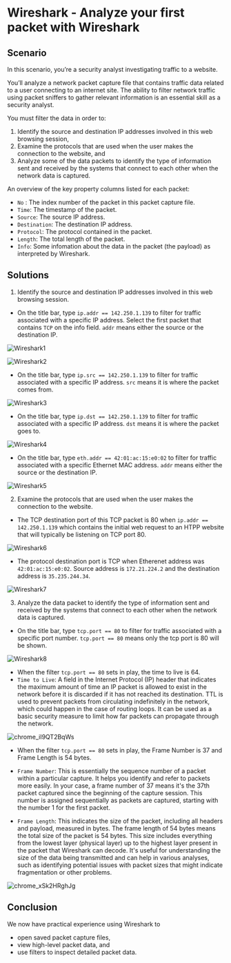 # Wireshark - Analyze your first packet with Wireshark

## Scenario
In this scenario, you’re a security analyst investigating traffic to a website.

You’ll analyze a network packet capture file that contains traffic data related to a user connecting to an internet site. The ability to filter network traffic using packet sniffers to gather relevant information is an essential skill as a security analyst.

You must filter the data in order to:

1. Identify the source and destination IP addresses involved in this web browsing session,
2. Examine the protocols that are used when the user makes the connection to the website, and
3. Analyze some of the data packets to identify the type of information sent and received by the systems that connect to each other when the network data is captured.

An overview of the key property columns listed for each packet: 
* `No` : The index number of the packet in this packet capture file.
* `Time`: The timestamp of the packet.
* `Source`: The source IP address.
* `Destination`: The destination IP address.
* `Protocol`: The protocol contained in the packet.
* `Length`: The total length of the packet.
* `Info`: Some infomation about the data in the packet (the payload) as interpreted by Wireshark.

## Solutions 
1. Identify the source and destination IP addresses involved in this web browsing session.
* On the title bar, type `ip.addr == 142.250.1.139` to filter for traffic associated with a specific IP address. Select the first packet that contains `TCP` on the info field. `addr` means either the source or the destination IP. 

![Wireshark1](https://github.com/user-attachments/assets/d2472f5b-0742-40ec-a177-ec8a10a10f78)

![Wireshark2](https://github.com/user-attachments/assets/9ea4b964-1c87-4657-8104-7f159223f77e)


* On the title bar, type `ip.src == 142.250.1.139` to filter for traffic associated with a specific IP address. `src` means it is where the packet comes from.
  
![Wireshark3](https://github.com/user-attachments/assets/a9cc6e75-f6db-4f17-bf8f-ad5f2a8544e2)


  
* On the title bar, type `ip.dst == 142.250.1.139` to filter for traffic associated with a specific IP address. `dst` means it is where the packet goes to.

![Wireshark4](https://github.com/user-attachments/assets/b4566968-aad6-4916-86c4-c67f3ec8c58a)


* On the title bar, type `eth.addr == 42:01:ac:15:e0:02` to filter for traffic associated with a specific Ethernet MAC address. `addr` means either the source or the destination IP. 

![Wireshark5](https://github.com/user-attachments/assets/0e9beb68-1d5a-4df3-9927-8e1fe9ac6d46)


2. Examine the protocols that are used when the user makes the connection to the website.
* The TCP destination port of this TCP packet is 80 when `ip.addr == 142.250.1.139` which contains the initial web request to an HTPP website that will typically be listening on TCP port 80.

![Wireshark6](https://github.com/user-attachments/assets/a26b99d9-f152-41c5-8e79-b0e9bf859346)


* The protocol destination port is TCP when Etherenet address was `42:01:ac:15:e0:02`. Source address is `172.21.224.2` and the destination address is `35.235.244.34`. 

![Wireshark7](https://github.com/user-attachments/assets/07ad9f65-b7f7-49fc-a2b5-c649350e39b0)


3. Analyze the data packet to identify the type of information sent and received by the systems that connect to each other when the network data is captured.
* On the title bar, type `tcp.port == 80` to filter for traffic associated with a specific port number. `tcp.port == 80` means only the tcp port is 80 will be shown. 
  
![Wireshark8](https://github.com/user-attachments/assets/5d3f0b1b-7154-4094-9a24-5e1afa131760)


* When the filter `tcp.port == 80` sets in play, the time to live is 64.
* `Time to Live`: A field in the Internet Protocol (IP) header that indicates the maximum amount of time an IP packet is allowed to exist in the network before it is discarded if it has not reached its destination. TTL is used to prevent packets from circulating indefinitely in the network, which could happen in the case of routing loops. It can be used as a basic security measure to limit how far packets can propagate through the network.
  
![chrome_iI9QT2BqWs](https://github.com/Kwangsa19/Ketmanto-Cybersecurity-Portfolio/assets/135963482/1fe9ba32-926b-42f3-a39e-49da54240058)


* When the filter `tcp.port == 80` sets in play, the Frame Number is 37 and Frame Length is 54 bytes.
* `Frame Number`: This is essentially the sequence number of a packet within a particular capture. It helps you identify and refer to packets more easily. In your case, a frame number of 37 means it's the 37th packet captured since the beginning of the capture session. This number is assigned sequentially as packets are captured, starting with the number 1 for the first packet.

* `Frame Length`: This indicates the size of the packet, including all headers and payload, measured in bytes. The frame length of 54 bytes means the total size of the packet is 54 bytes. This size includes everything from the lowest layer (physical layer) up to the highest layer present in the packet that Wireshark can decode. It's useful for understanding the size of the data being transmitted and can help in various analyses, such as identifying potential issues with packet sizes that might indicate fragmentation or other problems.

![chrome_xSk2HRghJg](https://github.com/Kwangsa19/Ketmanto-Cybersecurity-Portfolio/assets/135963482/107d084b-361e-4f74-98ea-c90c93fe1cae)







## Conclusion
We now have practical experience using Wireshark to

* open saved packet capture files,
* view high-level packet data, and
* use filters to inspect detailed packet data.
